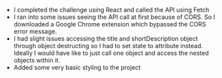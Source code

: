 - I completed the challenge using React and called the API using Fetch
- I ran into some issues seeing the API call at first because of CORS. So I downloaded a Google Chrome extension which bypassed the CORS error message.
- I had slight issues accessing the title and shortDescription object through object destructing so I had to set state to attribute instead. Ideally I would have like to just call one object and access the nested objects within it.
- Added some very basic styling to the project